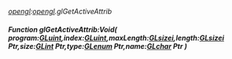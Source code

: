 _[opengl](../../modules/opengl/opengl-module.md):[opengl](../../modules/opengl/opengl-module.md).glGetActiveAttrib_
##### Function glGetActiveAttrib:Void( program:[GLuint](../../modules/opengl/opengl-gluint.md),index:[GLuint](../../modules/opengl/opengl-gluint.md),maxLength:[GLsizei](../../modules/opengl/opengl-glsizei.md),length:[GLsizei](../../modules/opengl/opengl-glsizei.md) Ptr,size:[GLint](../../modules/opengl/opengl-glint.md) Ptr,type:[GLenum](../../modules/opengl/opengl-glenum.md) Ptr,name:[GLchar](../../modules/opengl/opengl-glchar.md) Ptr )
